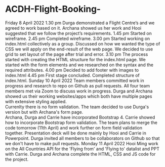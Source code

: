 # ACDH-Flight-Booking-
Friday 8 April 2022
1.30 pm Durga demonstrated a Flight Centre’s and we agreed to work based on it. Archana showed us her work and Hooi suggested that we follow the project’s requirements.
1.45 pm Started on wireframe.
2.45 pm Completed wireframe.
3.00 pm Started working on index.html collectively as a group. Discussed on how we wanted the type of CSS we will apply on the end-result of the web page. We decided to use grid to set layout of the page after trial and error.
3.10 pm The process started with creating the HTML structure for the index.html page. We started with the form elements and we researched on the syntax and the required attributes. 
4.00 pm Decided to add footer with images to index.html
4.45 pm First stage concluded. Completed structure of index.html. 
Sunday 10 April 2022
Team members committed work in progress and research to repo on Github as pull requests.
All four team members met via Zoom to discuss work in progress.
Durga and Archana showed us their working websites/apps which both have multiple pages with extensive styling applied.  
Currenlty there is no form validation.
The team decided to use Durga's version but with Archana's form page.  
Archana, Durga and Carrie have incorporated Bootstrap 4.
Carrie showed how to incorporate Bootstrap form validation.
The team plans to merge the code tomorrow (11th April) and work further on form field validation together.
Presentation deck will be done mainly by Hooi and Carrie in Powerpoint.
Durga invited all members to be collaborators on Github so that we don't have to make pull requests.
Monday 11 April 2022
Hooi Ming work on the All Countries API for the 'Flying from' and 'Flying to' datalist and PPT with Carrie.
Durga and Archana complete the HTML, CSS and JS code for the project.

